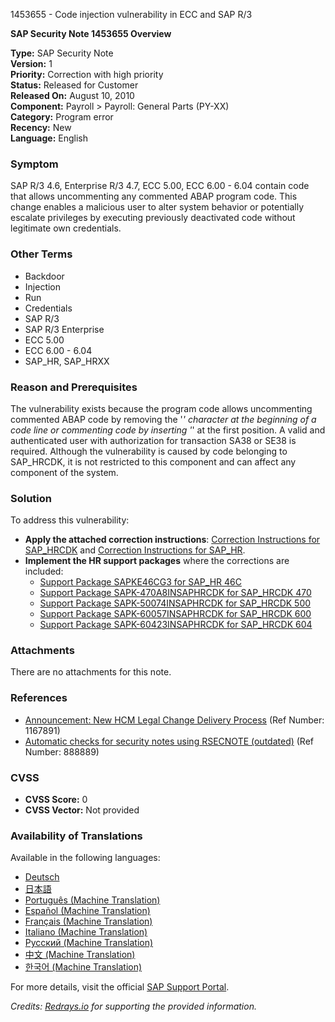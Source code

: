 1453655 - Code injection vulnerability in ECC and SAP R/3

**SAP Security Note 1453655 Overview**

**Type:** SAP Security Note  
**Version:** 1  
**Priority:** Correction with high priority  
**Status:** Released for Customer  
**Released On:** August 10, 2010  
**Component:** Payroll > Payroll: General Parts (PY-XX)  
**Category:** Program error  
**Recency:** New  
**Language:** English

### Symptom
SAP R/3 4.6, Enterprise R/3 4.7, ECC 5.00, ECC 6.00 - 6.04 contain code that allows uncommenting any commented ABAP program code. This change enables a malicious user to alter system behavior or potentially escalate privileges by executing previously deactivated code without legitimate own credentials.

### Other Terms
- Backdoor
- Injection
- Run
- Credentials
- SAP R/3
- SAP R/3 Enterprise
- ECC 5.00
- ECC 6.00 - 6.04
- SAP_HR, SAP_HRXX

### Reason and Prerequisites
The vulnerability exists because the program code allows uncommenting commented ABAP code by removing the '*' character at the beginning of a code line or commenting code by inserting '*' at the first position. A valid and authenticated user with authorization for transaction SA38 or SE38 is required. Although the vulnerability is caused by code belonging to SAP_HRCDK, it is not restricted to this component and can affect any component of the system.

### Solution
To address this vulnerability:
- **Apply the attached correction instructions**: [Correction Instructions for SAP_HRCDK](https://me.sap.com/corrins/0001453655/6481) and [Correction Instructions for SAP_HR](https://me.sap.com/corrins/0001453655/2).
- **Implement the HR support packages** where the corrections are included:
  - [Support Package SAPKE46CG3 for SAP_HR 46C](https://me.sap.com/supportpackage/SAPKE46CG3)
  - [Support Package SAPK-470A8INSAPHRCDK for SAP_HRCDK 470](https://me.sap.com/supportpackage/SAPK-470A8INSAPHRCDK)
  - [Support Package SAPK-50074INSAPHRCDK for SAP_HRCDK 500](https://me.sap.com/supportpackage/SAPK-50074INSAPHRCDK)
  - [Support Package SAPK-60057INSAPHRCDK for SAP_HRCDK 600](https://me.sap.com/supportpackage/SAPK-60057INSAPHRCDK)
  - [Support Package SAPK-60423INSAPHRCDK for SAP_HRCDK 604](https://me.sap.com/supportpackage/SAPK-60423INSAPHRCDK)

### Attachments
There are no attachments for this note.

### References
- [Announcement: New HCM Legal Change Delivery Process](https://me.sap.com/notes/1167891) (Ref Number: 1167891)
- [Automatic checks for security notes using RSECNOTE (outdated)](https://me.sap.com/notes/888889) (Ref Number: 888889)

### CVSS
- **CVSS Score:** 0
- **CVSS Vector:** Not provided

### Availability of Translations
Available in the following languages:
- [Deutsch](https://me.sap.com/notes/0001453655/D)
- [日本語](https://me.sap.com/notes/0001453655/J)
- [Português (Machine Translation)](https://me.sap.com/notes/0001453655/P)
- [Español (Machine Translation)](https://me.sap.com/notes/0001453655/S)
- [Français (Machine Translation)](https://me.sap.com/notes/0001453655/F)
- [Italiano (Machine Translation)](https://me.sap.com/notes/0001453655/I)
- [Русский (Machine Translation)](https://me.sap.com/notes/0001453655/R)
- [中文 (Machine Translation)](https://me.sap.com/notes/0001453655/1)
- [한국어 (Machine Translation)](https://me.sap.com/notes/0001453655/3)

For more details, visit the official [SAP Support Portal](https://me.sap.com/notes/1453655).

*Credits: [Redrays.io](https://redrays.io) for supporting the provided information.*